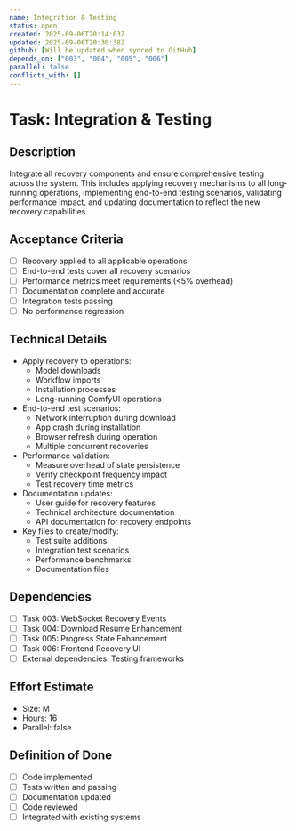 ```yaml
---
name: Integration & Testing
status: open
created: 2025-09-06T20:14:03Z
updated: 2025-09-06T20:30:38Z
github: [Will be updated when synced to GitHub]
depends_on: ["003", "004", "005", "006"]
parallel: false
conflicts_with: []
---
```


# Task: Integration & Testing

## Description
Integrate all recovery components and ensure comprehensive testing across the system. This includes applying recovery mechanisms to all long-running operations, implementing end-to-end testing scenarios, validating performance impact, and updating documentation to reflect the new recovery capabilities.

## Acceptance Criteria
- [ ] Recovery applied to all applicable operations
- [ ] End-to-end tests cover all recovery scenarios
- [ ] Performance metrics meet requirements (<5% overhead)
- [ ] Documentation complete and accurate
- [ ] Integration tests passing
- [ ] No performance regression

## Technical Details
- Apply recovery to operations:
  - Model downloads
  - Workflow imports
  - Installation processes
  - Long-running ComfyUI operations
- End-to-end test scenarios:
  - Network interruption during download
  - App crash during installation
  - Browser refresh during operation
  - Multiple concurrent recoveries
- Performance validation:
  - Measure overhead of state persistence
  - Verify checkpoint frequency impact
  - Test recovery time metrics
- Documentation updates:
  - User guide for recovery features
  - Technical architecture documentation
  - API documentation for recovery endpoints
- Key files to create/modify:
  - Test suite additions
  - Integration test scenarios
  - Performance benchmarks
  - Documentation files

## Dependencies
- [ ] Task 003: WebSocket Recovery Events
- [ ] Task 004: Download Resume Enhancement
- [ ] Task 005: Progress State Enhancement
- [ ] Task 006: Frontend Recovery UI
- [ ] External dependencies: Testing frameworks

## Effort Estimate
- Size: M
- Hours: 16
- Parallel: false

## Definition of Done
- [ ] Code implemented
- [ ] Tests written and passing
- [ ] Documentation updated
- [ ] Code reviewed
- [ ] Integrated with existing systems

